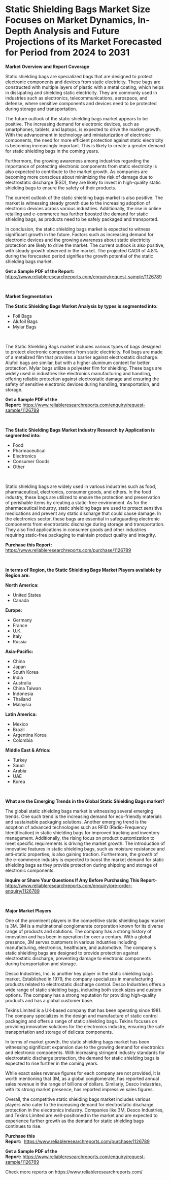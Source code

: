 <p><h1>Static Shielding Bags Market Size Focuses on Market Dynamics, In-Depth Analysis and Future Projections of its Market Forecasted for Period from 2024 to 2031</h1></p><p><strong>Market Overview and Report Coverage</strong></p>
<p><p>Static shielding bags are specialized bags that are designed to protect electronic components and devices from static electricity. These bags are constructed with multiple layers of plastic with a metal coating, which helps in dissipating and shielding static electricity. They are commonly used in industries such as electronics, telecommunications, aerospace, and defense, where sensitive components and devices need to be protected during storage and transportation.</p><p>The future outlook of the static shielding bags market appears to be positive. The increasing demand for electronic devices, such as smartphones, tablets, and laptops, is expected to drive the market growth. With the advancement in technology and miniaturization of electronic components, the need for more efficient protection against static electricity is becoming increasingly important. This is likely to create a greater demand for static shielding bags in the coming years.</p><p>Furthermore, the growing awareness among industries regarding the importance of protecting electronic components from static electricity is also expected to contribute to the market growth. As companies are becoming more conscious about minimizing the risk of damage due to electrostatic discharge (ESD), they are likely to invest in high-quality static shielding bags to ensure the safety of their products.</p><p>The current outlook of the static shielding bags market is also positive. The market is witnessing steady growth due to the increasing adoption of electronic devices across various industries. Additionally, the rise in online retailing and e-commerce has further boosted the demand for static shielding bags, as products need to be safely packaged and transported.</p><p>In conclusion, the static shielding bags market is expected to witness significant growth in the future. Factors such as increasing demand for electronic devices and the growing awareness about static electricity protection are likely to drive the market. The current outlook is also positive, with steady growth observed in the market. The projected CAGR of 4.8% during the forecasted period signifies the growth potential of the static shielding bags market.</p></p>
<p><strong>Get a Sample PDF of the Report:</strong> <a href="https://www.reliableresearchreports.com/enquiry/request-sample/1126789">https://www.reliableresearchreports.com/enquiry/request-sample/1126789</a></p>
<p>&nbsp;</p>
<p><strong>Market Segmentation</strong></p>
<p><strong>The Static Shielding Bags Market Analysis by types is segmented into:</strong></p>
<p><ul><li>Foil Bags</li><li>Alufoil Bags</li><li>Mylar Bags</li></ul></p>
<p>&nbsp;</p>
<p><p>The Static Shielding Bags market includes various types of bags designed to protect electronic components from static electricity. Foil bags are made of a metalized film that provides a barrier against electrostatic discharge. Alufoil bags are similar, but with a higher aluminum content for better protection. Mylar bags utilize a polyester film for shielding. These bags are widely used in industries like electronics manufacturing and handling, offering reliable protection against electrostatic damage and ensuring the safety of sensitive electronic devices during handling, transportation, and storage.</p></p>
<p><strong>Get a Sample PDF of the Report:</strong>&nbsp;<a href="https://www.reliableresearchreports.com/enquiry/request-sample/1126789">https://www.reliableresearchreports.com/enquiry/request-sample/1126789</a></p>
<p>&nbsp;</p>
<p><strong>The Static Shielding Bags Market Industry Research by Application is segmented into:</strong></p>
<p><ul><li>Food</li><li>Pharmaceutical</li><li>Electronics</li><li>Consumer Goods</li><li>Other</li></ul></p>
<p>&nbsp;</p>
<p><p>Static shielding bags are widely used in various industries such as food, pharmaceutical, electronics, consumer goods, and others. In the food industry, these bags are utilized to ensure the protection and preservation of perishable items by creating a static-free environment. As for the pharmaceutical industry, static shielding bags are used to protect sensitive medications and prevent any static discharge that could cause damage. In the electronics sector, these bags are essential in safeguarding electronic components from electrostatic discharge during storage and transportation. They also find applications in consumer goods and other industries requiring static-free packaging to maintain product quality and integrity.</p></p>
<p><strong>Purchase this Report:</strong>&nbsp; <a href="https://www.reliableresearchreports.com/purchase/1126789">https://www.reliableresearchreports.com/purchase/1126789</a></p>
<p>&nbsp;</p>
<p><strong>In terms of Region, the Static Shielding Bags Market Players available by Region are:</strong></p>
<p>
    <p> <strong> North America: </strong>
        <ul>
            <li>United States</li>
            <li>Canada</li>
        </ul>
        </p> 
    <p> <strong> Europe: </strong>
        <ul>
            <li>Germany</li>
            <li>France</li>
            <li>U.K.</li>
            <li>Italy</li>
            <li>Russia</li>
        </ul>
        </p> 
    <p> <strong> Asia-Pacific: </strong>
        <ul>
            <li>China</li>
            <li>Japan</li>
            <li>South Korea</li>
            <li>India</li>
            <li>Australia</li>
            <li>China Taiwan</li>
            <li>Indonesia</li>
            <li>Thailand</li>
            <li>Malaysia</li>
        </ul>
        </p> 
    <p> <strong> Latin America: </strong>
        <ul>
            <li>Mexico</li>
            <li>Brazil</li>
            <li>Argentina Korea</li>
            <li>Colombia</li>
        </ul>
        </p> 
    <p> <strong> Middle East & Africa: </strong>
        <ul>
            <li>Turkey</li>
            <li>Saudi</li>
            <li>Arabia</li>
            <li>UAE</li>
            <li>Korea</li>
        </ul>
    </p>
    </p>
<p>&nbsp;</p>
<p><strong>What are the Emerging Trends in the Global Static Shielding Bags market?</strong></p>
<p><p>The global static shielding bags market is witnessing several emerging trends. One such trend is the increasing demand for eco-friendly materials and sustainable packaging solutions. Another emerging trend is the adoption of advanced technologies such as RFID (Radio-Frequency Identification) in static shielding bags for improved tracking and inventory management. Additionally, the rising focus on product customization to meet specific requirements is driving the market growth. The introduction of innovative features in static shielding bags, such as moisture resistance and anti-static properties, is also gaining traction. Furthermore, the growth of the e-commerce industry is expected to boost the market demand for static shielding bags as they provide protection during shipping and storage of electronic components.</p></p>
<p><strong>Inquire or Share Your Questions If Any Before Purchasing This Report</strong>- <a href="https://www.reliableresearchreports.com/enquiry/pre-order-enquiry/1126789">https://www.reliableresearchreports.com/enquiry/pre-order-enquiry/1126789</a></p>
<p>&nbsp;</p>
<p><strong>Major Market Players</strong></p>
<p><p>One of the prominent players in the competitive static shielding bags market is 3M. 3M is a multinational conglomerate corporation known for its diverse range of products and solutions. The company has a strong history of innovation and has been in operation for over a century. With a global presence, 3M serves customers in various industries including manufacturing, electronics, healthcare, and automotive. The company's static shielding bags are designed to provide protection against electrostatic discharge, preventing damage to electronic components during transportation and storage.</p><p>Desco Industries, Inc. is another key player in the static shielding bags market. Established in 1979, the company specializes in manufacturing products related to electrostatic discharge control. Desco Industries offers a wide range of static shielding bags, including both stock sizes and custom options. The company has a strong reputation for providing high-quality products and has a global customer base.</p><p>Tekins Limited is a UK-based company that has been operating since 1981. The company specializes in the design and manufacture of static control packaging and offers a range of static shielding bags. Tekins focuses on providing innovative solutions for the electronics industry, ensuring the safe transportation and storage of delicate components.</p><p>In terms of market growth, the static shielding bags market has been witnessing significant expansion due to the growing demand for electronics and electronic components. With increasing stringent industry standards for electrostatic discharge protection, the demand for static shielding bags is expected to rise further in the coming years.</p><p>While exact sales revenue figures for each company are not provided, it is worth mentioning that 3M, as a global conglomerate, has reported annual sales revenue in the range of billions of dollars. Similarly, Desco Industries, with its strong market presence, has reported impressive sales figures.</p><p>Overall, the competitive static shielding bags market includes various players who cater to the increasing demand for electrostatic discharge protection in the electronics industry. Companies like 3M, Desco Industries, and Tekins Limited are well-positioned in the market and are expected to experience further growth as the demand for static shielding bags continues to rise.</p></p>
<p><strong>Purchase this Report:</strong>&nbsp;&nbsp;<a href="https://www.reliableresearchreports.com/purchase/1126789">https://www.reliableresearchreports.com/purchase/1126789</a></p>
<p></p>
<p><strong>Get a Sample PDF of the Report:</strong>&nbsp;<a href="https://www.reliableresearchreports.com/enquiry/request-sample/1126789">https://www.reliableresearchreports.com/enquiry/request-sample/1126789</a></p>
<p>Check more reports on https://www.reliableresearchreports.com/</p>